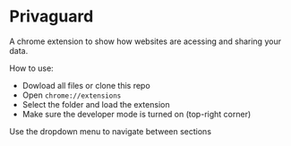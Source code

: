 # Privaguard

A chrome extension to show how websites are acessing and sharing your data.

How to use:

* Dowload all files or clone this repo
* Open `chrome://extensions`
* Select the folder and load the extension
* Make sure the developer mode is turned on (top-right corner)

Use the dropdown menu to navigate between sections